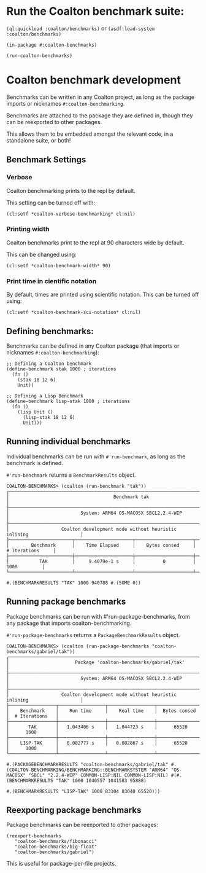 # Run the Coalton benchmark suite:

`(ql:quickload :coalton/benchmarks)` or `(asdf:load-system :coalton/benchmarks)`

`(in-package #:coalton-benchmarks)`

`(run-coalton-benchmarks)`

# Coalton benchmark development

Benchmarks can be written in any Coalton project, as long as the package imports or nicknames `#:coalton-benchmarking`. 

Benchmarks are attached to the package they are defined in, though they can be reexported to other packages.

This allows them to be embedded amongst the relevant code, in a standalone suite, or both!

## Benchmark Settings

### Verbose
Coalton benchmarking prints to the repl by default. 

This setting can be turned off with:

```
(cl:setf *coalton-verbose-benchmarking* cl:nil)
```

### Printing width
Coalton benchmarks print to the repl at 90 characters wide by default.

This can be changed using:

```
(cl:setf *coalton-benchmark-width* 90) 
```

###  Print time in cientific notation
By default, times are printed using scientific notation. This can be turned off using:

```
(cl:setf *coalton-benchmark-sci-notation* cl:nil) 
```

## Defining benchmarks:

Benchmarks can be defined in any Coalton package (that imports or nicknames `#:coalton-benchmarking`):

```
;; Defining a Coalton benchmark
(define-benchmark stak 1000 ; iterations
  (fn ()
    (stak 18 12 6)
    Unit))

;; Defining a Lisp Benchmark
(define-benchmark lisp-stak 1000 ; iterations
  (fn ()
    (lisp Unit ()
      (lisp-stak 18 12 6)
      Unit)))
```

## Running individual benchmarks

Individual benchmarks can be run with `#'run-benchmark`, as long as the benchmark is defined.

`#'run-benchmark` returns a `BenchmarkResults` object.

```
COALTON-BENCHMARKS> (coalton (run-benchmark "tak"))
┌─────────────────────────────────────────────────────────────────────────────────────────┐
│                                      Benchmark tak                                      │
├─────────────────────────────────────────────────────────────────────────────────────────┤
│                          System: ARM64 OS-MACOSX SBCL2.2.4-WIP                          │
├─────────────────────────────────────────────────────────────────────────────────────────┤
│                   Coalton development mode without heuristic inlining                   │
├───────────────────────┬─────────────────────┬─────────────────────┬─────────────────────┤
│        Benchmark      │    Time Elapsed     │    Bytes consed     │    # Iterations     │
├───────────────────────┼─────────────────────┼─────────────────────┼─────────────────────┤
│           TAK         │     9.4079e-1 s     │          0          │        1000         │
└───────────────────────┴─────────────────────┴─────────────────────┴─────────────────────┘

#.(BENCHMARKRESULTS "TAK" 1000 940788 #.(SOME 0))
```

## Running package benchmarks

Package benchmarks can be run with #'run-package-benchmarks, from any package that imports coalton-benchmarking.

`#'run-package-benchmarks` returns a `PackageBenchmarkResults` object.

```
COALTON-BENCHMARKS> (coalton (run-package-benchmarks "coalton-benchmarks/gabriel/tak"))
┌─────────────────────────────────────────────────────────────────────────────────────────┐
│                        Package 'coalton-benchmarks/gabriel/tak'                         │
├─────────────────────────────────────────────────────────────────────────────────────────┤
│                          System: ARM64 OS-MACOSX SBCL2.2.4-WIP                          │
├─────────────────────────────────────────────────────────────────────────────────────────┤
│                   Coalton development mode without heuristic inlining                   │
├─────────────────┬─────────────────┬─────────────────┬─────────────────┬─────────────────┤
│    Benchmark    │    Run time     │    Real time    │  Bytes consed   │  # Iterations   │
├─────────────────┼─────────────────┼─────────────────┼─────────────────┼─────────────────┤
│       TAK       │   1.043406 s    │   1.044723 s    │      65520      │      1000       │
├─────────────────┼─────────────────┼─────────────────┼─────────────────┼─────────────────┤
│    LISP-TAK     │   0.082777 s    │   0.082867 s    │      65520      │      1000       │
└─────────────────┴─────────────────┴─────────────────┴─────────────────┴─────────────────┘

#.(PACKAGEBENCHMARKRESULTS "coalton-benchmarks/gabriel/tak" #.(COALTON-BENCHMARKING/BENCHMARKING::BENCHMARKSYSTEM "ARM64" "OS-MACOSX" "SBCL" "2.2.4-WIP" COMMON-LISP:NIL COMMON-LISP:NIL) #(#.(BENCHMARKRESULTS "TAK" 1000 1040557 1041583 95888)
                                                                                                                                                                                            #.(BENCHMARKRESULTS "LISP-TAK" 1000 83104 83040 65520)))
```

## Reexporting package benchmarks
Package benchmarks can be reexported to other packages:

```
(reexport-benchmarks
   "coalton-benchmarks/fibonacci"
   "coalton-benchmarks/big-float"
   "coalton-benchmarks/gabriel")
```

This is useful for package-per-file projects.
